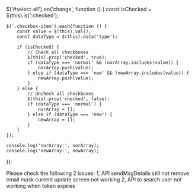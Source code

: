 $('#select-all').on('change', function () {
    const isChecked = $(this).is(':checked');

    $('.checkbox-item').each(function () {
        const value = $(this).val();
        const dataType = $(this).data('type');

        if (isChecked) {
            // Check all checkboxes
            $(this).prop('checked', true);
            if (dataType === 'normal' && !norArray.includes(value)) {
                norArray.push(value);
            } else if (dataType === 'new' && !newArray.includes(value)) {
                newArray.push(value);
            }
        } else {
            // Uncheck all checkboxes
            $(this).prop('checked', false);
            if (dataType === 'normal') {
                norArray = [];
            } else if (dataType === 'new') {
                newArray = [];
            }
        }
    });

    console.log('norArray:', norArray);
    console.log('newArray:', newArray);
});

Please check the following 2 issues:
1, API sendMsgDetails still not remove email mask current update screen not working
2, API to search user not working when token expires

